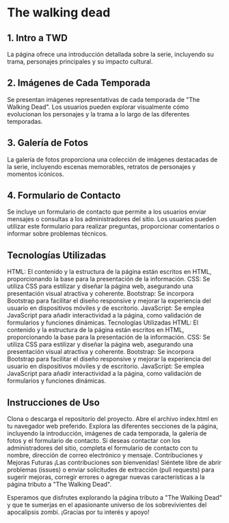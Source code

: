 
# The walking dead




## 1. Intro a TWD
La página ofrece una introducción detallada sobre la serie, incluyendo su trama, personajes principales y su impacto cultural.

## 2. Imágenes de Cada Temporada
Se presentan imágenes representativas de cada temporada de "The Walking Dead". Los usuarios pueden explorar visualmente cómo evolucionan los personajes y la trama a lo largo de las diferentes temporadas.
## 3. Galería de Fotos
La galería de fotos proporciona una colección de imágenes destacadas de la serie, incluyendo escenas memorables, retratos de personajes y momentos icónicos.
## 4. Formulario de Contacto
Se incluye un formulario de contacto que permite a los usuarios enviar mensajes o consultas a los administradores del sitio. Los usuarios pueden utilizar este formulario para realizar preguntas, proporcionar comentarios o informar sobre problemas técnicos.
## Tecnologías Utilizadas
HTML: El contenido y la estructura de la página están escritos en HTML, proporcionando la base para la presentación de la información.
CSS: Se utiliza CSS para estilizar y diseñar la página web, asegurando una presentación visual atractiva y coherente.
Bootstrap: Se incorpora Bootstrap para facilitar el diseño responsive y mejorar la experiencia del usuario en dispositivos móviles y de escritorio.
JavaScript: Se emplea JavaScript para añadir interactividad a la página, como validación de formularios y funciones dinámicas.
Tecnologías Utilizadas
HTML: El contenido y la estructura de la página están escritos en HTML, proporcionando la base para la presentación de la información.
CSS: Se utiliza CSS para estilizar y diseñar la página web, asegurando una presentación visual atractiva y coherente.
Bootstrap: Se incorpora Bootstrap para facilitar el diseño responsive y mejorar la experiencia del usuario en dispositivos móviles y de escritorio.
JavaScript: Se emplea JavaScript para añadir interactividad a la página, como validación de formularios y funciones dinámicas.
## Instrucciones de Uso
Clona o descarga el repositorio del proyecto.
Abre el archivo index.html en tu navegador web preferido.
Explora las diferentes secciones de la página, incluyendo la introducción, imágenes de cada temporada, la galería de fotos y el formulario de contacto.
Si deseas contactar con los administradores del sitio, completa el formulario de contacto con tu nombre, dirección de correo electrónico y mensaje.
Contribuciones y Mejoras Futuras
¡Las contribuciones son bienvenidas! Siéntete libre de abrir problemas (issues) o enviar solicitudes de extracción (pull requests) para sugerir mejoras, corregir errores o agregar nuevas características a la página tributo a "The Walking Dead".


Esperamos que disfrutes explorando la página tributo a "The Walking Dead" y que te sumerjas en el apasionante universo de los sobrevivientes del apocalipsis zombi. ¡Gracias por tu interés y apoyo!